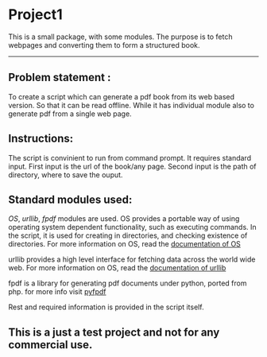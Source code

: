 Project1
========
This is a small package, with some modules.
The purpose is to fetch webpages and converting them to form a structured book.
* * *

Problem statement :
----------------- 
To create a script which can generate a pdf book from its web based version.
So that it can be read offline.
While it has individual module also to generate pdf from a single web page.

Instructions:
------------
The script is convinient to run from command prompt.
It requires standard input.
First input is the url of the book/any page.
Second input is the path of directory, where to save the ouput.

Standard modules used:
---------------------
*OS*, *urllib*, *fpdf* modules are used.
OS provides a portable way of using operating system dependent functionality, such as executing commands.
In the script, it is used for creating in directories, and checking existence of directories.
For more information on OS, read the [documentation of OS][]

urllib provides a high level interface for fetching data across the world wide web.
For more information on OS, read the [documentation of urllib][]

fpdf is a library for generating pdf documents under python, ported from php. 
for more info visit [pyfpdf][]

Rest and required information is provided in the script itself.

[documentation of OS]:https://docs.python.org/2/library/os.html
[documentation of urllib]:https://docs.python.org/2/library/urllib.html
[pyfpdf]:https://code.google.com/p/pyfpdf/wiki/ReferenceManual

This is a just a test project and not for any commercial use.
-------------------------------------------------------------